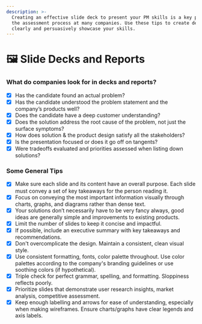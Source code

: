 ```yaml
---
description: >-
  Creating an effective slide deck to present your PM skills is a key part of
  the assessment process at many companies. Use these tips to create decks that
  clearly and persuasively showcase your skills.
---
```


# 🖼 Slide Decks and Reports

### What do companies look for in decks and reports?

* [x] Has the candidate found an actual problem?
* [x] Has the candidate understood the problem statement and the company’s products well?
* [x] Does the candidate have a deep customer understanding?
* [x] Does the solution address the root cause of the problem, not just the surface symptoms?
* [x] How does solution & the product design satisfy all the stakeholders?
* [x] Is the presentation focused or does it go off on tangents?
* [x] Were tradeoffs evaluated and priorities assessed when listing down solutions?

### Some General Tips

* [x] Make sure each slide and its content have an overall purpose. Each slide must convey a set of key takeaways for the person reading it.
* [x] Focus on conveying the most important information visually through charts, graphs, and diagrams rather than dense text.
* [x] Your solutions don’t necessarily have to be very fancy always, good ideas are generally simple and improvements to existing products.
* [x] Limit the number of slides to keep it concise and impactful.
* [x] If possible, include an executive summary with key takeaways and recommendations.
* [x] Don't overcomplicate the design. Maintain a consistent, clean visual style.
* [x] Use consistent formatting, fonts, color palette throughout. Use color palettes according to the company's branding guidelines or use soothing colors (if hypothetical).
* [x] Triple check for perfect grammar, spelling, and formatting. Sloppiness reflects poorly.
* [x] Prioritize slides that demonstrate user research insights, market analysis, competitive assessment.
* [x] Keep enough labelling and arrows for ease of understanding, especially when making wireframes. Ensure charts/graphs have clear legends and axis labels.
